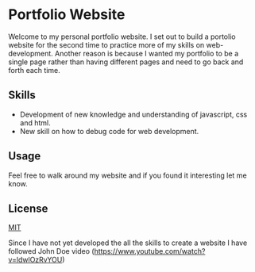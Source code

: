 # Portfolio Website

Welcome to my personal portfolio website. I set out to build a portolio website for the second time to practice more of my skills on web-development.
Another reason is because I wanted my portfolio to be a single page rather than having different pages and need to go back and forth each time.

## Skills

- Development of new knowledge and understanding of javascript, css and html.
- New skill on how to debug code for web development.

## Usage

Feel free to walk around my website and if you found it interesting let me know.

## License

[MIT](https://choosealicense.com/licenses/mit/)

Since I have not yet developed the all the skills to create a website I have followed John Doe video 
(https://www.youtube.com/watch?v=ldwlOzRvYOU)
